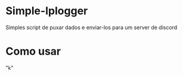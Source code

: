 # Simple-Iplogger

Simples script de puxar dados e enviar-los para um server de discord

# Como usar

"k"
